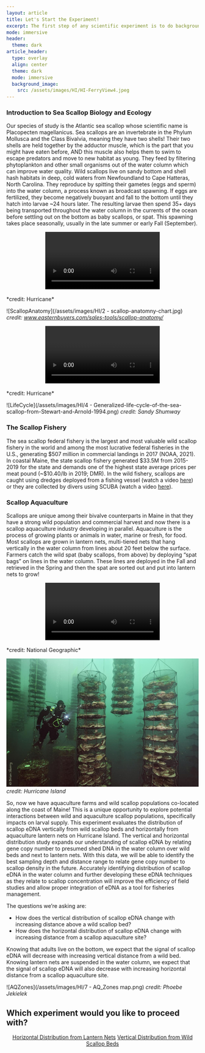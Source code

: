 ```yaml
---
layout: article
title: Let's Start the Experiment!
excerpt: The first step of any scientific experiment is to do background research. Scroll down to read the background information, then select which experiment you would like to conduct!
mode: immersive
header:
  theme: dark
article_header:
  type: overlay
  align: center
  theme: dark
  mode: immersive
  background_image:
    src: /assets/images/HI/HI-FerryView4.jpeg
---
```


### Introduction to Sea Scallop Biology and Ecology

Our species of study is the Atlantic sea scallop whose scientific name is Placopecten magellanicus. Sea scallops are an invertebrate in the Phylum Mollusca and the Class Bivalvia, meaning they have two shells! Their two shells are held together by the adductor muscle, which is the part that you might have eaten before, AND this muscle also helps them to swim to escape predators and move to new habitat as young. They feed by filtering phytoplankton and other small organisms out of the water column which can improve water quality. Wild scallops live on sandy bottom and shell hash habitats in deep, cold waters from Newfoundland to Cape Hatteras, North Carolina. They reproduce by spitting their gametes (eggs and sperm) into the water column, a process known as broadcast spawning. If eggs are fertilized, they become negatively buoyant and fall to the bottom until they hatch into larvae ~24 hours later. The resulting larvae then spend 35+ days being transported throughout the water column in the currents of the ocean before settling out on the bottom as baby scallops, or spat. This spawning takes place seasonally, usually in the late summer or early Fall (September).

<p align="center">
<video controls>
  <source src="/assets/videos/Scallop.mp4" type="video/mp4">
</video> </p>
*credit: Hurricane*

![ScallopAnatomy](/assets/images/HI/2 - scallop-anatomny-chart.jpg)
*credit: www.easternbuyers.com/sales-tools/scallop-anatomy/*

<p align="center">
<video controls>
  <source src="/assets/videos/ConvertedSpatSmall.mp4" type="video/mp4">
</video> </p>
*credit: Hurricane*

![LifeCycle](/assets/images/HI/4 - Generalized-life-cycle-of-the-sea-scallop-from-Stewart-and-Arnold-1994.png)
*credit: Sandy Shumway*


### The Scallop Fishery

The sea scallop federal fishery is the largest and most valuable wild scallop fishery in the world and among the most lucrative federal fisheries in the U.S., generating \$507 million in commercial landings in 2017 (NOAA, 2021). In coastal Maine, the state scallop fishery generated \$33.5M from 2015-2019 for the state and demands one of the highest state average prices per meat pound (~\$10.40/lb in 2019; DMR). In the wild fishery, scallops are caught using dredges deployed from a fishing vessel (watch a video [here](https://www.youtube.com/watch?v=N3VRnUOE8dA)) or they are collected by divers using SCUBA (watch a video [here](https://www.youtube.com/watch?v=xI99P43N6fk)). 


### Scallop Aquaculture

Scallops are unique among their bivalve counterparts in Maine in that they have a strong wild population and commercial harvest and now there is a scallop aquaculture industry developing in parallel. Aquaculture is the process of growing plants or animals in water, marine or fresh, for food. Most scallops are grown in lantern nets, multi-tiered nets that hang vertically in the water column from lines about 20 feet below the surface. Farmers catch the wild spat (baby scallops, from above) by deploying “spat bags” on lines in the water column. These lines are deployed in the Fall and retrieved in the Spring and then the spat are sorted out and put into lantern nets to grow!


<p align="center">
<video controls>
  <source src="/assets/videos/5 - Deploying_SpatBags.MOV" type="video/mp4">
</video> </p>
*credit: National Geographic*

![LanternNets](/assets/images/HI/HI_LanternNet.jpeg)
*credit: Hurricane Island*

So, now we have aquaculture farms and wild scallop populations co-located along the coast of Maine! This is a unique opportunity to explore potential interactions between wild and aquaculture scallop populations, specifically impacts on larval supply. This experiment evaluates the distribution of scallop eDNA vertically from wild scallop beds and horizontally from aquaculture lantern nets on Hurricane Island. The vertical and horizontal distribution study expands our understanding of scallop eDNA by relating gene copy number to presumed shed DNA in the water column over wild beds and next to lantern nets. With this data, we will be able to identify the best sampling depth and distance range to relate gene copy number to scallop density in the future. Accurately identifying distribution of scallop eDNA in the water column and further developing these eDNA techniques as they relate to scallop concentration will improve the efficiency of field studies and allow proper integration of eDNA as a tool for fisheries management.

The questions we’re asking are:
- How does the vertical distribution of scallop eDNA change with increasing distance above a wild scallop bed?
- How does the horizontal distribution of scallop eDNA change with increasing distance from a scallop aquaculture site?

Knowing that adults live on the bottom, we expect that the signal of scallop eDNA will decrease with increasing vertical distance from a wild bed. Knowing lantern nets are suspended in the water column, we expect that the signal of scallop eDNA will also decrease with increasing horizontal distance from a scallop aquaculture site. 

![AQZones](/assets/images/HI/7 - AQ_Zones map.png)
*credit: Phoebe Jekielek*

## Which experiment would you like to proceed with?

<p align="center">
<a class="button button--outline-primary button--pill" href="Collection/HorizontalBackground">Horizontal Distribution from Lantern Nets</a> <a align="center" class="button button--outline-primary button--pill" href="Collection/VerticalBackground">Vertical Distribution from Wild Scallop Beds</a> </p>

